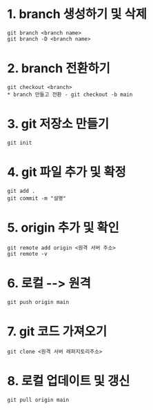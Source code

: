 # 1. branch 생성하기 및 삭제

```
git branch <branch name>
git branch -D <branch name>
```

# 2. branch 전환하기
```
git checkout <branch>
* branch 만들고 전환 - git checkout -b main
```

# 3. git 저장소 만들기

```
git init
```

# 4. git 파일 추가 및 확정

```
git add .
git commit -m "설명"
```

# 5. origin 추가 및 확인
```
git remote add origin <원격 서버 주소>
git remote -v
```

# 6. 로컬 --> 원격
```
git push origin main
```

# 7. git 코드 가져오기

```
git clone <원격 서버 레퍼지토리주소>

```

# 8. 로컬 업데이트 및 갱신

```
git pull origin main
```
